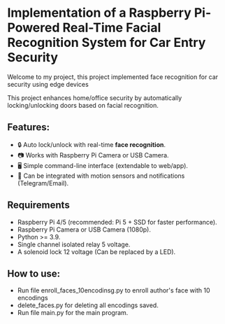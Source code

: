 # Implementation of a Raspberry Pi-Powered Real-Time Facial Recognition System for Car Entry Security

Welcome to my project, this project implemented face recognition for car security using edge devices 

This project enhances home/office security by automatically locking/unlocking doors based on facial recognition.

## Features:
- 🔒 Auto lock/unlock with real-time **face recognition**.
- 📷 Works with Raspberry Pi Camera or USB Camera.
- 🖥️ Simple command-line interface (extendable to web/app).
- 📡 Can be integrated with motion sensors and notifications (Telegram/Email).


## Requirements
- Raspberry Pi 4/5 (recommended: Pi 5 + SSD for faster performance).
- Raspberry Pi Camera or USB Camera (1080p).
- Python >= 3.9.
- Single channel isolated relay 5 voltage. 
- A solenoid lock 12 voltage (Can be replaced by a LED).

## How to use:
- Run file enroll_faces_10encodinsg.py to enroll author's face with 10 encodings
- delete_faces.py for deleting all encodings saved.
- Run file main.py for the main program.
